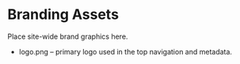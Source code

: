 # Branding Assets

Place site-wide brand graphics here.

- logo.png – primary logo used in the top navigation and metadata.

